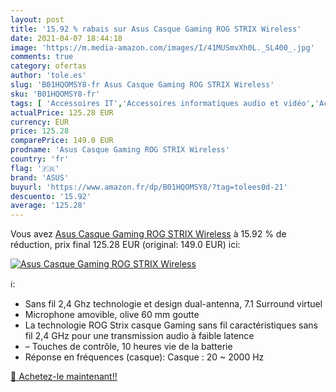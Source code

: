 ```yaml
---
layout: post
title: '15.92 % rabais sur Asus Casque Gaming ROG STRIX Wireless'
date: 2021-04-07 18:44:18
image: 'https://m.media-amazon.com/images/I/41MUSmvXh0L._SL400_.jpg'
comments: true
category: ofertas
author: 'tole.es'
slug: 'B01HQOMSY8-fr Asus Casque Gaming ROG STRIX Wireless'
sku: 'B01HQOMSY8-fr'
tags: [ 'Accessoires IT','Accessoires informatiques audio et vidéo','Accessoires pour PlayStation 4','Casques gaming pour PlayStation 4','Informatique','Jeux vidéo','Micro Casques PC','PlayStation 4: Consoles, jeux et accessoires','asus', ]
actualPrice: 125.28 EUR
currency: EUR
price: 125.28
comparePrice: 149.0 EUR
prodname: 'Asus Casque Gaming ROG STRIX Wireless'
country: 'fr'
flag: '🇫🇷'
brand: 'ASUS'
buyurl: 'https://www.amazon.fr/dp/B01HQOMSY8/?tag=tolees0d-21'
descuento: '15.92'
average: '125.28'
---
```


Vous avez [Asus Casque Gaming ROG STRIX Wireless](https://www.amazon.fr/dp/B01HQOMSY8/?tag=tolees0d-21)  à  15.92 % de réduction, prix final  125.28 EUR (original: 149.0 EUR) ici:

[![Asus Casque Gaming ROG STRIX Wireless](https://m.media-amazon.com/images/I/41MUSmvXh0L._SL400_.jpg)](https://www.amazon.fr/dp/B01HQOMSY8/?tag=tolees0d-21)

ℹ️:

- Sans fil 2,4 Ghz technologie et design dual-antenna, 7.1 Surround virtuel
- Microphone amovible, olive 60 mm goutte
- La technologie ROG Strix casque Gaming sans fil caractéristiques sans fil 2,4 GHz pour une transmission audio à faible latence
- – Touches de contrôle, 10 heures vie de la batterie
- Réponse en fréquences (casque): Casque : 20 ~ 2000 Hz

[🛒 Achetez-le maintenant!!](https://www.amazon.fr/dp/B01HQOMSY8/?tag=tolees0d-21)
